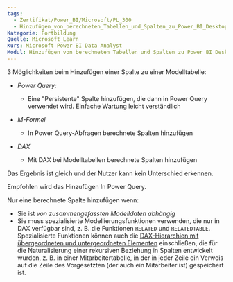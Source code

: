 ```yaml
---
tags:
  - Zertifikat/Power_BI/Microsoft/PL_300
  - Hinzufügen_von_berechneten_Tabellen_und_Spalten_zu_Power_BI_Desktop-Modellen
Kategorie: Fortbildung
Quelle: Microsoft_Learn
Kurs: Microsoft Power BI Data Analyst
Modul: Hinzufügen von berechneten Tabellen und Spalten zu Power BI Desktop-Modellen
---
```

3 Möglichkeiten beim Hinzufügen einer Spalte zu einer Modelltabelle:

- *Power Query:* 
	- Eine "Persistente" Spalte hinzufügen, die dann in Power Query verwendet wird. Einfache Wartung leicht verständlich

- *M-Formel* 
	- In Power Query-Abfragen berechnete Spalten hinzufügen

- *DAX*
	- Mit DAX bei Modelltabellen berechnete Spalten hinzufügen


Das Ergebnis ist gleich und der Nutzer kann kein Unterschied erkennen.

Empfohlen wird das Hinzufügen In Power Query.


Nur eine berechnete Spalte hinzufügen wenn:
- Sie ist *von zusammengefassten Modelldaten abhängig*
- Sie muss spezialisierte Modellierungsfunktionen verwenden, die nur in DAX verfügbar sind, z. B. die Funktionen `RELATED` und `RELATEDTABLE`.
	Spezialisierte Funktionen können auch die [DAX-Hierarchien mit übergeordneten und untergeordneten Elementen](https://learn.microsoft.com/de-de/dax/understanding-functions-for-parent-child-hierarchies-in-dax/) einschließen, die für die Naturalisierung einer rekursiven Beziehung in Spalten entwickelt wurden, z. B. in einer Mitarbeitertabelle, in der in jeder Zeile ein Verweis auf die Zeile des Vorgesetzten (der auch ein Mitarbeiter ist) gespeichert ist.
